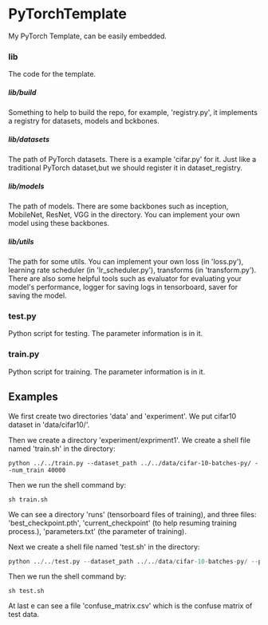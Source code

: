 # PyTorchTemplate
My PyTorch Template, can be easily embedded.

### lib

The code for the template.

##### lib/build

Something to help to build the repo, for example, 'registry.py', it implements a registry for datasets, models and bckbones.

##### lib/datasets

The path of PyTorch datasets. There is a example 'cifar.py' for it.  Just like a traditional PyTorch dataset,but we should register it in dataset_registry.

##### lib/models

The path of models. There are some backbones such as  inception, MobileNet, ResNet, VGG in the directory. You can implement your own model using these backbones.

##### lib/utils

The path for some utils. You can implement your own loss (in 'loss.py'), learning rate scheduler (in 'lr_scheduler.py'), transforms (in 'transform.py'). There are also some helpful tools such as evaluator for evaluating your model's performance, logger for saving logs in tensorboard, saver for saving the model.

### test.py

Python script for testing. The parameter information is in it.

### train.py

Python script for training. The parameter information is in it.



## Examples

We first create two directories 'data' and 'experiment'. We put cifar10 dataset in 'data/cifar10/'. 

Then we create a directory 'experiment/expriment1'. We  create a shell file named 'train.sh' in the directory:

```shell
python ../../train.py --dataset_path ../../data/cifar-10-batches-py/ --num_train 40000
```

Then we run the shell command by:

```shell
sh train.sh
```

We can see a directory 'runs' (tensorboard files of training), and three files: 'best_checkpoint.pth', 'current_checkpoint' (to help resuming training process.), 'parameters.txt' (the parameter of training).

Next we  create a shell file named 'test.sh' in the directory:

```python
python ../../test.py --dataset_path ../../data/cifar-10-batches-py/ --pretrained_model_path ./best_checkpoint.pth
```

Then we run the shell command by:

```shell
sh test.sh
```

At last e can see a file 'confuse_matrix.csv' which is the confuse matrix of test data.



